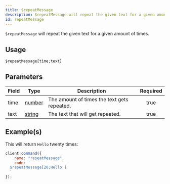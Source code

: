 ```yaml
---
title: $repeatMessage
description: $repeatMessage will repeat the given text for a given amount of times.
id: repeatMessage
---
```


`$repeatMessage` will repeat the given text for a given amount of times.

## Usage

```aoi
$repeatMessage[time;text]
```

## Parameters

| Field | Type                                                                                              | Description                                 | Required |
| ----- | ------------------------------------------------------------------------------------------------- | ------------------------------------------- | :------: |
| time  | [number](https://developer.mozilla.org/en-US/docs/Web/JavaScript/Reference/Global_Objects/Number) | The amount of times the text gets repeated. |   true   |
| text  | [string](https://developer.mozilla.org/en-US/docs/Web/JavaScript/Reference/Global_Objects/String) | The text that will get repeated.            |   true   |

## Example(s)

This will return `Hello` twenty times:

```javascript
client.command({
    name: "repeatMessage",
    code: `
  $repeatMessage[20;Hello ]
  `
});
```
